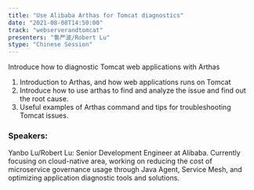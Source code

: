 ```yaml
---
title: "Use Alibaba Arthas for Tomcat diagnostics"
date: "2021-08-08T14:50:00" 
track: "webserverandtomcat"
presenters: "鲁严波/Robert Lu"
stype: "Chinese Session"
---
```

Introduce how to diagnostic Tomcat web applications with Arthas
 1. Introduction to Arthas, and how web applications runs on Tomcat 
 2. Introduce how to use arthas to find and analyze the issue and find out the root cause.
 3. Useful examples of Arthas command and tips for troubleshooting Tomcat issues.
 ### Speakers: 
 Yanbo Lu/Robert Lu: Senior Development Engineer at Alibaba.
Currently focusing on cloud-native area, working on reducing the cost of microservice governance usage through Java Agent, Service Mesh, and optimizing application diagnostic tools and solutions.